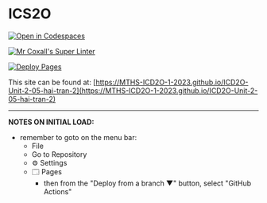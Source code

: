 # ICS2O

[![Open in Codespaces](https://classroom.github.com/assets/launch-codespace-7f7980b617ed060a017424585567c406b6ee15c891e84e1186181d67ecf80aa0.svg)](https://classroom.github.com/open-in-codespaces?assignment_repo_id=14460543)

[![Mr Coxall's Super Linter](https://github.com/MTHS-ICD2O-1-2023/ICD2O-Unit-2-05-hai-tran-2/workflows/Mr%20Coxall's%20Super%20Linter/badge.svg)](https://github.com/MTHS-ICD2O-1-2023/ICD2O-Unit-2-05-hai-tran-2/actions)

[![Deploy Pages](https://github.com/MTHS-ICD2O-1-2023/ICD2O-Unit-2-05-hai-tran-2/workflows/Deploy%20Pages/badge.svg)](https://github.com/MTHS-ICD2O-1-2023/ICD2O-Unit-2-05-hai-tran-2/actions)

This site can be found at: [https://MTHS-ICD2O-1-2023.github.io/ICD2O-Unit-2-05-hai-tran-2](https://MTHS-ICD2O-1-2023.github.io/ICD2O-Unit-2-05-hai-tran-2)

---

**NOTES ON INITIAL LOAD:**
- remember to goto on the menu bar:
  - File
  - Go to Repository
  - ⚙ Settings
  - 🗔 Pages
    - then from the "Deploy from a branch ▼" button, select "GitHub Actions"

